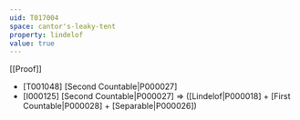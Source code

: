 ```yaml
---
uid: T017004
space: cantor's-leaky-tent
property: lindelof
value: true
---
```

[[Proof]]

* [T001048] [Second Countable|P000027]
* [I000125] [Second Countable|P000027] => ([Lindelof|P000018] + [First Countable|P000028] + [Separable|P000026])

